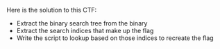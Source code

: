 Here is the solution to this CTF:

- Extract the binary search tree from the binary
- Extract the search indices that make up the flag
- Write the script to lookup based on those indices to recreate the flag

